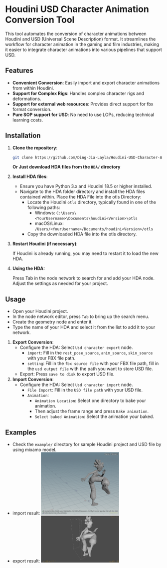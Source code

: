# Houdini USD Character Animation Conversion Tool

This tool automates the conversion of character animations between Houdini and USD (Universal Scene Description) format. It streamlines the workflow for character animation in the gaming and film industries, making it easier to integrate character animations into various pipelines that support USD.

## Features

- **Convenient Conversion**: Easily import and export character animations from within Houdini.
- **Support for Complex Rigs**: Handles complex character rigs and deformations.
- **Support for external web resources**: Provides direct support for fbx format conversion.
- **Pure SOP support for USD**: No need to use LOPs, reducing technical learning costs.

## Installation


1. **Clone the repository**:
   ```bash
   git clone https://github.com/Ding-Jia-Layla/Houdini-USD-Character-Animation-Conversion-Tool
   ```
   **Or Just download HDA files from the `HDA/` directory**
    
2. **Install HDA files**:
   - Ensure you have Python 3.x and Houdini 18.5 or higher installed.
   - Navigate to the HDA folder directory and install the HDA files contained within. Place the HDA File into the otls Directory:
        - Locate the Houdini `otls` directory, typically found in one of the following paths:
            - Windows: `C:\Users\<YourUsername>\Documents\houdini<Version>\otls`
            - macOS/Linux: `/Users/<YourUsername>/Documents/houdini<Version>/otls`
        - Copy the downloaded HDA file into the otls directory.
        
3. **Restart Houdini (if necessary)**:

    If Houdini is already running, you may need to restart it to load the new HDA.

4. **Using the HDA:**

    Press Tab in the node network to search for and add your HDA node.
Adjust the settings as needed for your project.

## Usage

- Open your Houdini project.
- In the node network editor, press `Tab` to bring up the search menu.
- Create the geometry node and enter it.
- Type the name of your HDA and select it from the list to add it to your network. 

1. **Export Conversion**:
    - Configure the HDA: Select `Usd character export` node.
        - `import`: Fill in the `rest_pose_source`, `anim_source`, `skin_source` with your FBX file path.
        - `setting`: Fill in the `fbx source file` with your FBX file path, fill in the `usd output file` with the path you want to store USD file.
    - Export: Press `save to disk` to export USD file.
2. **Import Conversion**:
    - Configure the HDA: Select `Usd character import` node.
        - `File Import`: Fill in the `USD file path` with your USD file.
        - `Animation`: 
            - `Animation Location`: Select one directory to bake your animation.
            - Then adjust the frame range and press `Bake animation`.
            - `Select baked Animation`: Select the animation your baked.


## Examples

- Check the `example/` directory for sample Houdini project and USD file by using mixamo model.
- import result: <img src="example/images/import.png" width="250" height="200" />
- export result: <img src="example/images/export.png" width="250" height="150" />







